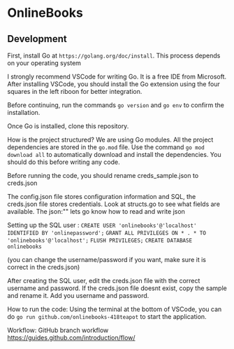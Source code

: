 # OnlineBooks

## Development
First, install Go at `https://golang.org/doc/install`. This process depends on your operating system

I strongly recommend VSCode for writing Go. It is a free IDE from Microsoft. After installing VSCode, you should install the Go extension using the four squares in the left riboon for better integration.

Before continuing, run the commands `go version` and `go env` to confirm the installation.

Once Go is installed, clone this repository. 

How is the project structured? We are using Go modules. All the project dependencies are stored in the `go.mod` file. Use the command `go mod download all` to automatically download and install the dependencies. You should do this before writing any code.

Before running the code, you should rename creds_sample.json to creds.json

The config.json file stores configuration information and SQL,
 the creds.json file stores credentials. Look at structs.go to see what fields are available. The json:"" lets go know how to read and write json

Setting up the SQL user :
`CREATE USER 'onlinebooks'@'localhost' IDENTIFIED BY 'onlinepassword';`
`GRANT ALL PRIVILEGES ON * . * TO  'onlinebooks'@'localhost';`
`FLUSH PRIVILEGES;`
`CREATE DATABASE onlinebooks`

(you can change the username/password if you want, make sure it is correct in the creds.json)

After creating the SQL user, edit the creds.json file with the correct username and password. If the creds.json file doesnt exist, copy the sample and rename it. Add you username and password.

How to run the code: Using the terminal at the bottom of VSCode, you can do `go run github.com/onlinebooks-418teapot` to start the application.

Workflow:
GitHub branch workflow
https://guides.github.com/introduction/flow/


